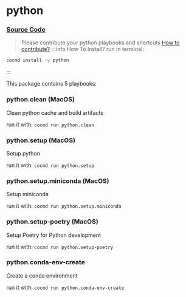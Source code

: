 # python
### [ Source Code ](https://github.com/cocmd/hub/tree/master/packages/python)
> Please contribute your python playbooks and shortcuts
> [How to contribute?](https://cocmd.org/docs/contributing)
:::info How To Install?
run in terminal:
```bash
cocmd install -y python
```
:::


This package contains 5 playbooks:

### python.clean (MacOS)
Clean python cache and build artifacts

run it with: `cocmd run python.clean`

### python.setup (MacOS)
Setup python

run it with: `cocmd run python.setup`

### python.setup.miniconda (MacOS)
Setup miniconda

run it with: `cocmd run python.setup.miniconda`

### python.setup-poetry (MacOS)
Setup Poetry for Python development

run it with: `cocmd run python.setup-poetry`

### python.conda-env-create
Create a conda environment

run it with: `cocmd run python.conda-env-create`




